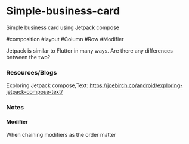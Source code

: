 # Simple-business-card
Simple business card using Jetpack compose

#composition
#layout
#Column
#Row
#Modifier

Jetpack is similar to Flutter in many ways. Are there any differences between the two?


### Resources/Blogs

Exploring Jetpack compose,Text:
https://joebirch.co/android/exploring-jetpack-compose-text/

### Notes

#### Modifier

When chaining modifiers as the order matter
